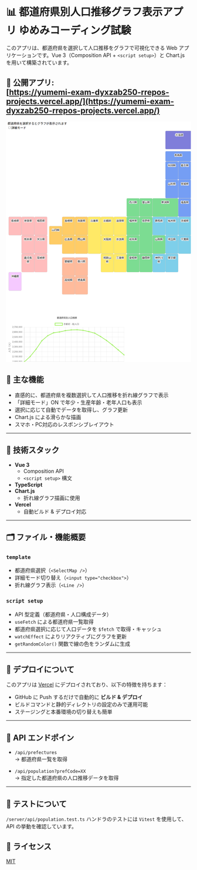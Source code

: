 # 📊 都道府県別人口推移グラフ表示アプリ ゆめみコーディング試験

このアプリは、都道府県を選択して人口推移をグラフで可視化できる Web アプリケーションです。Vue 3（Composition API + `<script setup>`）と Chart.js を用いて構築されています。

🔗 **公開アプリ**:  
[https://yumemi-exam-dyxzab250-rrepos-projects.vercel.app/](https://yumemi-exam-dyxzab250-rrepos-projects.vercel.app/)
---
![アプリ画像](/app.png "サンプル")

## 🔧 主な機能

- 直感的に、都道府県を複数選択して人口推移を折れ線グラフで表示  
- 「詳細モード」ON で年少・生産年齢・老年人口も表示  
- 選択に応じて自動でデータを取得し、グラフ更新  
- Chart.js による滑らかな描画  
- スマホ・PC対応のレスポンシブレイアウト

---

## 🧪 技術スタック

- **Vue 3**
  - Composition API
  - `<script setup>` 構文
- **TypeScript**
- **Chart.js**
  - 折れ線グラフ描画に使用
- **Vercel**
  - 自動ビルド & デプロイ対応

---

## 🗂 ファイル・機能概要

### `template`

- 都道府県選択（`<SelectMap />`）
- 詳細モード切り替え（`<input type="checkbox">`）
- 折れ線グラフ表示（`<Line />`）

### `script setup`

- API 型定義（都道府県・人口構成データ）
- `useFetch` による都道府県一覧取得
- 都道府県選択に応じて人口データを `$fetch` で取得・キャッシュ
- `watchEffect` によりリアクティブにグラフを更新
- `getRandomColor()` 関数で線の色をランダムに生成

---

## 🚀 デプロイについて

このアプリは [Vercel](https://vercel.com/) にデプロイされており、以下の特徴を持ちます：

- GitHub に Push するだけで自動的に **ビルド & デプロイ**
- ビルドコマンドと静的ディレクトリの設定のみで運用可能
- ステージングと本番環境の切り替えも簡単

---

## 📌 API エンドポイン

- `/api/prefectures`  
  → 都道府県一覧を取得

- `/api/population?prefCode=XX`  
  → 指定した都道府県の人口推移データを取得

---

## 🧪 テストについて

`/server/api/population.test.ts` ハンドラのテストには `Vitest` を使用して、API の挙動を確認しています。


## 📜 ライセンス

[MIT](LICENSE)

